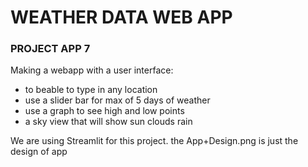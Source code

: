 # WEATHER DATA WEB APP

### PROJECT APP 7 

Making a webapp with a user interface: 
- to beable to type in any location 
- use a slider bar for max of 5 days of weather 
- use a graph to see high and low points
- a sky view that will show sun clouds rain

We are using Streamlit for this project. 
the App+Design.png is just the design of app